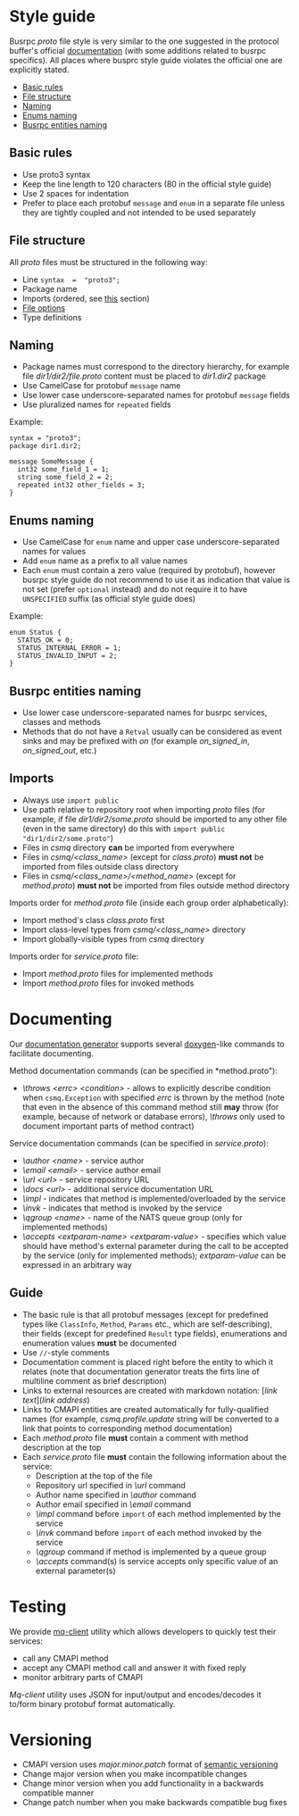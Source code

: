 # Style guide

Busrpc *proto* file style is very similar to the one suggested in the protocol buffer's official [documentation](https://developers.google.com/protocol-buffers/docs/style) (with some additions related to busrpc specifics). All places where busprc style guide violates the official one are explicitly stated.

- [Basic rules](#basic-rules)
- [File structure](#file-structure)
- [Naming](#naming)
- [Enums naming](#enums-naming)
- [Busrpc entities naming](#busrpc-entities-naming)

## Basic rules

* Use proto3 syntax
* Keep the line length to 120 characters (80 in the official style guide)
* Use 2 spaces for indentation
* Prefer to place each protobuf `message` and `enum` in a separate file unless they are tightly coupled and not intended to be used separately

## File structure

All *proto* files must be structured in the following way:
* Line `syntax  =  "proto3";`
* Package name
* Imports (ordered, see [this](#imports) section)
* [File options](https://developers.google.com/protocol-buffers/docs/proto3#options)
* Type definitions

## Naming

* Package names must correspond to the directory hierarchy, for example file *dir1/dir2/file.proto* content must be placed to *dir1.dir2* package
* Use CamelCase for protobuf `message` name
* Use lower case underscore-separated names for protobuf `message` fields
* Use pluralized names for `repeated` fields

Example:
```
syntax = "proto3";
package dir1.dir2;

message SomeMessage {
  int32 some_field_1 = 1;
  string some_field_2 = 2;
  repeated int32 other_fields = 3;
}
```

## Enums naming

* Use CamelCase for `enum` name and upper case underscore-separated names for values
* Add `enum` name as a prefix to all value names
* Each `enum` must contain a zero value (required by protobuf), however busrpc style guide do not recommend to use it as indication that value is not set (prefer `optional` instead) and do not require it to have `UNSPECIFIED` suffix (as official style guide does)

Example:
```
enum Status {
  STATUS_OK = 0;
  STATUS_INTERNAL_ERROR = 1;
  STATUS_INVALID_INPUT = 2;
}
```

## Busrpc entities naming

* Use lower case underscore-separated names for busrpc services, classes and methods
* Methods that do not have a `Retval` usually can be considered as event sinks and may be prefixed with *on* (for example *on_signed_in*, *on_signed_out*, etc.)

## Imports

* Always use `import public` 
* Use path relative to repository root when importing *proto* files (for example, if file *dir1/dir2/some.proto* should be imported to any other file (even in the same directory) do this with `import public "dir1/dir2/some.proto"`)
* Files in *csmq* directory **can** be imported from everywhere
* Files in *csmq/<class_name>* (except for *class.proto*) **must not** be imported from files outside class directory
* Files in *csmq/<class_name>/<method_name>* (except for *method.proto*) **must not** be imported from files outside method directory

Imports order for *method.proto* file (inside each group order alphabetically):
* Import method's class *class.proto* first
* Import class-level types from *csmq/<class_name>* directory
* Import globally-visible types from *csmq* directory

Imports order for *service.proto* file:
* Import *method.proto* files for implemented methods
* Import *method.proto* files for invoked methods

# Documenting

Our [documentation generator](https://gitlab-595988116.camfrog.com/camshare/common/mq-docs) supports several [doxygen](https://www.doxygen.nl/)-like commands to facilitate documenting.

Method documentation commands (can be specified in *method.proto"):
* *\throws \<errc\> \<condition\>* - allows to explicitly describe condition when `csmq.Exception` with specified *errc* is thrown by the method (note that even in the absence of this command method still **may** throw (for example, because of network or database errors), *\throws* only used to document important parts of method contract)

Service documentation commands (can be specified in *service.proto*):
* *\author \<name\>* - service author
* *\email \<email\>* - service author email
* *\url \<url\>* - service repository URL
* *\docs \<url\>* - additional service documentation URL
* *\impl* - indicates that method is implemented/overloaded by the service
* *\invk* - indicates that method is invoked by the service
* *\qgroup \<name\>* - name of the NATS queue group (only for implemented methods)
* *\accepts \<extparam-name\> \<extparam-value\>* - specifies which value should have method's external parameter during the call to be accepted by the service (only for implemented methods); *extparam-value* can be expressed in an arbitrary way

## Guide

* The basic rule is that all protobuf messages (except for predefined types like `ClassInfo`, `Method`, `Params` etc., which are self-describing), their fields (except for predefined `Result` type fields), enumerations and enumeration values **must** be documented
* Use `//`-style comments
* Documentation comment is placed right before the entity to which it relates (note that documentation generator treats the firts line of multiline comment as brief description)
* Links to external resources are created with markdown notation: \[*link text*\]\(*link address*\)
* Links to CMAPI entities are created automatically for fully-qualified names (for example, *csmq.profile.update* string will be converted to a link that points to corresponding method documentation)
* Each *method.proto* file **must** contain a comment with method description at the top
* Each *service.proto* file **must** contain the following information about the service:
  * Description at the top of the file
  * Repository url specified in *\url* command
  * Author name specified in *\author* command
  * Author email specified in *\email* command
  * *\impl* command before `import` of each method implemented by the service
  * *\invk* command before `import` of each method invoked by the service
  * *\qgroup* command if method is implemented by a queue group
  * *\accepts* command(s) is service accepts only specific value of an external parameter(s)

# Testing

We provide [mq-client](https://gitlab-595988116.camfrog.com/camshare/common/mq-client) utility which allows developers to quickly test their services:
* call any CMAPI method
* accept any CMAPI method call and answer it with fixed reply
* monitor arbitrary parts of CMAPI

*Mq-client* utility uses JSON for input/output and encodes/decodes it to/form binary protobuf format automatically.

# Versioning

* CMAPI version uses *major.minor.patch* format of [semantic versioning](https://semver.org/)
* Change major version when you make incompatible changes
* Change minor version when you add functionality in a backwards compatible manner
* Change patch number when you make backwards compatible bug fixes

